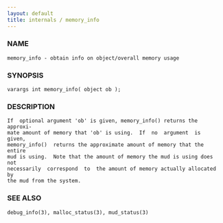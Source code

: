 ```yaml
---
layout: default
title: internals / memory_info
---
```


### NAME

    memory_info - obtain info on object/overall memory usage


### SYNOPSIS

    varargs int memory_info( object ob );


### DESCRIPTION

    If  optional argument 'ob' is given, memory_info() returns the approxi‐
    mate amount of memory that 'ob' is using.  If  no  argument  is  given,
    memory_info()  returns the approximate amount of memory that the entire
    mud is using.  Note that the amount of memory the mud is using does not
    necessarily  correspond  to  the amount of memory actually allocated by
    the mud from the system.


### SEE ALSO

    debug_info(3), malloc_status(3), mud_status(3)
